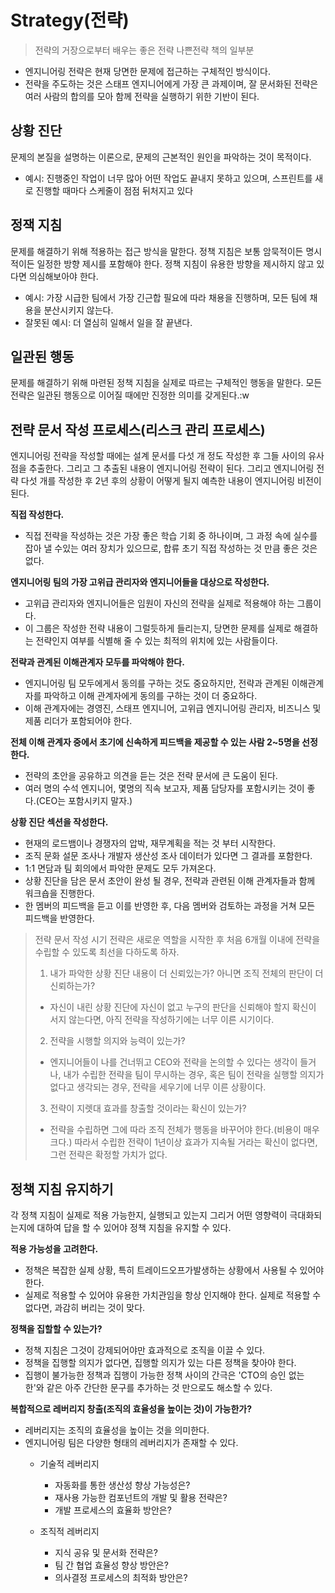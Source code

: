 # Strategy(전략)
> 전략의 거장으로부터 배우는 좋은 전략 나쁜전략 책의 일부분

- 엔지니어링 전략은 현재 당면한 문제에 접근하는 구체적인 방식이다.
- 전략을 주도하는 것은 스태프 엔지니어에게 가장 큰 과제이며, 잘 문서화된 전략은 여러 사람의 합의를 모아 함께 전략을 실행하기 위한 기반이 된다.

## 상황 진단
문제의 본질을 설명하는 이론으로, 문제의 근본적인 원인을 파악하는 것이 목적이다.
- 예시: 진행중인 작업이 너무 많아 어떤 작업도 끝내지 못하고 있으며, 스프린트를 새로 진행할 때마다 스케줄이 점점 뒤처지고 있다

## 정잭 지침
문제를 해결하기 위해 적용하는 접근 방식을 말한다. 정책 지침은 보통 암묵적이든 명시적이든 일정한 방향 제시를 포함해야 한다. 정책 지침이 유용한 방향을 제시하지 않고 있다면 의심해보아야 한다.
- 예시: 가장 시급한 팀에서 가장 긴근합 필요에 따라 채용을 진행하며, 모든 팀에 채용을 분산시키지 않는다.
- 잘못된 예시: 더 열심히 일해서 일을 잘 끝낸다.

## 일관된 행동
문제를 해결하기 위해 마련된 정책 지침을 실제로 따르는 구체적인 행동을 말한다.
모든 전략은 일관된 행동으로 이어질 때에만 진정한 의미를 갖게된다.:w

## 전략 문서 작성 프로세스(리스크 관리 프로세스)

엔지니어링 전략을 작성할 때에는 설계 문서를 다섯 개 정도 작성한 후 그들 사이의 유사점을 추출한다. 그리고 그 추출된 내용이 엔지니어링 전략이 된다.
그리고 엔지니어링 전략 다섯 개를 작성한 후 2년 후의 상황이 어떻게 될지 예측한 내용이 엔지니어링 비전이 된다.

**직접 작성한다.**
- 직접 전략을 작성하는 것은 가장 좋은 학습 기회 중 하나이며, 그 과정 속에 실수를 잡아 낼 수있는 여러 장치가 있으므로, 합류 초기 직접 작성하는 것 만큼 좋은 것은 없다.

**엔지니어링 팀의 가장 고위급 관리자와 엔지니어들을 대상으로 작성한다.**
- 고위급 관리자와 엔지니어들은 임원이 자신의 전략을 실제로 적용해야 하는 그룹이다.
- 이 그룹은 작성한 전략 내용이 그럴듯하게 들리는지, 당면한 문제를 실제로 해결하는 전략인지 여부를 식별해 줄 수 있는 최적의 위치에 있는 사람들이다.

**전략과 관계된 이해관계자 모두를 파악해야 한다.**
- 엔지니어링 팀 모두에게서 동의를 구하는 것도 중요하지만, 전략과 관계된 이해관계자를 파악하고 이해 관계자에게 동의를 구하는 것이 더 중요하다.
- 이해 관계자에는 경영진, 스태프 엔지니어, 고위급 엔지니어링 관리자, 비즈니스 및 제품 리더가 포함되어야 한다.

**전체 이해 관계자 중에서 초기에 신속하게 피드백을 제공할 수 있는 사람 2~5명을 선정한다.**
- 전략의 초안을 공유하고 의견을 듣는 것은 전략 문서에 큰 도움이 된다.
- 여러 명의 수석 엔지니어, 몇명의 직속 보고자, 제품 담당자를 포함시키는 것이 좋다.(CEO는 포함시키지 말자.)

**상황 진단 섹션을 작성한다.**
- 현재의 로드뱀이나 경쟁자의 압박, 재무계획을 적는 것 부터 시작한다.
- 조직 문화 설문 조사나 개발자 생산성 조사 데이터가 있다면 그 결과를 포함한다.
- 1:1 면담과 팀 회의에서 파악한 문제도 모두 가져온다.
- 상황 진단을 담은 문서 초안이 완성 될 경우, 전략과 관련된 이해 관계자들과 함께 워크숍을 진행한다.
- 한 멤버의 피드백을 듣고 이를 반영한 후, 다음 멤버와 검토하는 과정을 거쳐 모든 피드백을 반영한다.

>전략 문서 작성 시기
> 전략은 새로운 역할을 시작한 후 처음 6개월 이내에 전략을 수립할 수 있도록 최선을 다하도록 하자.
> 1. 내가 파악한 상황 진단 내용이 더 신뢰있는가? 아니면 조직 전체의 판단이 더 신뢰하는가?
>   - 자신이 내린 상황 진단에 자신이 없고 누구의 판단을 신뢰해야 할지 확신이 서지 않는다면, 아직 전략을 작성하기에는 너무 이른 시기이다.
> 2. 전략을 시행할 의지와 능력이 있는가?
>   - 엔지니어들이 나를 건너뛰고 CEO와 전략을 논의할 수 있다는 생각이 들거나, 내가 수립한 전략을 팀이 무시하는 경우, 혹은 팀이 전략을 실행할 의지가 없다고 생각되는 경우, 전략을 세우기에 너무 이른 상황이다.
> 3. 전략이 지렛대 효과를 창출할 것이라는 확신이 있는가?
>   - 전략을 수립하면 그에 따라 조직 전체가 행동을 바꾸어야 한다.(비용이 매우 크다.) 따라서 수립한 전략이 1년이상 효과가 지속될 거라는 확신이 없다면, 그런 전략은 확정할 가치가 없다.

## 정책 지침 유지하기

각 정책 지침이 실제로 적용 가능한지, 실행되고 있는지 그리거 어떤 영향력이 극대화되는지에 대하여 답을 할 수 있어야 정책 지침을 유지할 수 있다.

**적용 가능성을 고려한다.**

- 정책은 복잡한 실제 상황, 특히 트레이드오프가발생하는 상황에서 사용될 수 있어야 한다.
- 실제로 적용할 수 있어야 유용한 가치관임을 항상 인지해야 한다. 실제로 적용할 수 없다면, 과감히 버리는 것이 맞다.

**정책을 집할할 수 있는가?**

- 정책 지침은 그것이 강제되어야만 효과적으로 조직을 이끌 수 있다.
- 정책을 집행할 의지가 없다면, 집행할 의지가 있는 다른 정책을 찾아야 한다.
- 집행이 불가능한 정책과 집행이 가능한 정책 사이의 간극은 'CTO의 승인 없는 한'와 같은 아주 간단한 문구를 추가하는 것 만으로도 해소할 수 있다.

**복합적으로 레버리지 창출(조직의 효율성을 높이는 것)이 가능한가?**

- 레버리지는 조직의 효율성을 높이는 것을 의미한다.
- 엔지니어링 팀은 다양한 형태의 레버리지가 존재할 수 있다.
  - 기술적 레버리지
    - 자동화를 통한 생산성 향상 가능성은?
    - 재사용 가능한 컴포넌트의 개발 및 활용 전략은?
    - 개발 프로세스의 효율화 방안은?

  - 조직적 레버리지
    - 지식 공유 및 문서화 전략은?
    - 팀 간 협업 효율성 향상 방안은?
    - 의사결정 프로세스의 최적화 방안은?